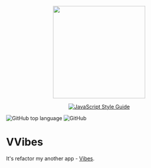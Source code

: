 <p align="center">
  <img width="250" height="250" src="https://github.com/steelWinds/VVibes/blob/main/github/logo.svg">
</p>

<div align="center">

<a href="https://github.com/standard/standard">![JavaScript Style Guide](https://cdn.rawgit.com/standard/standard/master/badge.svg)</a>

</div>

![GitHub top language](https://img.shields.io/github/languages/top/steelWinds/vibes)
![GitHub](https://img.shields.io/github/license/steelWinds/vibes)

# VVibes

It's refactor my another app - [Vibes](https://github.com/steelWinds/vibes).
